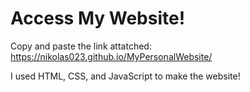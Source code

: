# Access My Website!
Copy and paste the link attatched:
https://nikolas023.github.io/MyPersonalWebsite/

I used HTML, CSS, and JavaScript to make the website!
